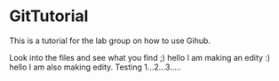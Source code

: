 # GitTutorial
This is a tutorial for the lab group on how to use Gihub.

Look into the files and see what you find ;)
hello I am making an edity :)
hello I am also making edity. Testing 1...2...3.....
